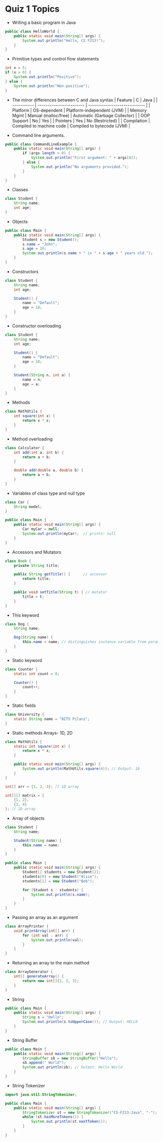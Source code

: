 # Quiz 1 Topics
- Writing a basic program in Java
```java
public class HelloWorld {
    public static void main(String[] args) {
        System.out.println("Hello, CS F213!");
    }
}
``` 
  
- Primitive types and control flow statements
```java
int x = 5;
if (x > 0) {
    System.out.println("Positive");
} else {
    System.out.println("Non-positive");
}

```
- The minor differences between C and Java syntax
| Feature     | C                        | Java                          |
| ----------- | ------------------------ | ----------------------------- |
| Platform    | OS-dependent             | Platform-independent (JVM)    |
| Memory Mgmt | Manual (malloc/free)     | Automatic (Garbage Collector) |
| OOP Support | No                       | Yes                           |
| Pointers    | Yes                      | No (Restricted)               |
| Compilation | Compiled to machine code | Compiled to bytecode (JVM)    |

- Command line arguments.
```java
public class CommandLineExample {
    public static void main(String[] args) {
        if (args.length > 0) {
            System.out.println("First argument: " + args[0]);
        } else {
            System.out.println("No arguments provided.");
        }
    }
}
```
- Classes
```java
class Student {
    String name;
    int age;
}
```
- Objects
```java
public class Main {
    public static void main(String[] args) {
        Student s = new Student();
        s.name = "John";
        s.age = 20;
        System.out.println(s.name + " is " + s.age + " years old.");
    }
}
```
- Constructors
```java
class Student {
    String name;
    int age;

    Student() {
        name = "Default";
        age = 18;
    }
}
```
- Constructor overloading
```java
class Student {
    String name;
    int age;

    Student() {
        name = "Default";
        age = 18;
    }

    Student(String n, int a) {
        name = n;
        age = a;
    }
}
```
- Methods
```java
class MathUtils {
    int square(int x) {
        return x * x;
    }
}
```
- Method overloading
```java
class Calculator {
    int add(int a, int b) {
        return a + b;
    }

    double add(double a, double b) {
        return a + b;
    }
}
```
- Variables of class type and null type
```java
class Car {
    String model;
}

public class Main {
    public static void main(String[] args) {
        Car myCar = null;
        System.out.println(myCar);  // prints: null
    }
}
```
- Accessors and Mutators
```java
class Book {
    private String title;

    public String getTitle() {      // accessor
        return title;
    }

    public void setTitle(String t) { // mutator
        title = t;
    }
}
```
- This keyword
```java
class Dog {
    String name;

    Dog(String name) {
        this.name = name; // distinguishes instance variable from parameter
    }
}
```
- Static keyword
```java
class Counter {
    static int count = 0;

    Counter() {
        count++;
    }
}
```
- Static fields
```java
class University {
    static String name = "BITS Pilani";
}
```
- Static methods Arrays- 1D, 2D
```java
class MathUtils {
    static int square(int x) {
        return x * x;
    }

    public static void main(String[] args) {
        System.out.println(MathUtils.square(4)); // Output: 16
    }
}

int[] arr = {1, 2, 3}; // 1D array

int[][] matrix = {
    {1, 2},
    {3, 4}
}; // 2D array

```
- Array of objects
```java
class Student {
    String name;

    Student(String name) {
        this.name = name;
    }
}

public class Main {
    public static void main(String[] args) {
        Student[] students = new Student[2];
        students[0] = new Student("Alice");
        students[1] = new Student("Bob");

        for (Student s : students) {
            System.out.println(s.name);
        }
    }
}

```
- Passing an array as an argument
```java
class ArrayPrinter {
    void printArray(int[] arr) {
        for (int val : arr) {
            System.out.println(val);
        }
    }
}

```
- Returning an array to the main method
```java
class ArrayGenerator {
    int[] generateArray() {
        return new int[]{1, 2, 3};
    }
}

```
- String
```java
public class Main {
    public static void main(String[] args) {
        String s = "Hello";
        System.out.println(s.toUpperCase()); // Output: HELLO
    }
}

```
- String Buffer
```java
public class Main {
    public static void main(String[] args) {
        StringBuffer sb = new StringBuffer("Hello");
        sb.append(" World");
        System.out.println(sb); // Output: Hello World
    }
}

```
- String Tokenizer
```java
import java.util.StringTokenizer;

public class Main {
    public static void main(String[] args) {
        StringTokenizer st = new StringTokenizer("CS-F213-Java", "-");
        while (st.hasMoreTokens()) {
            System.out.println(st.nextToken());
        }
    }
}

```
